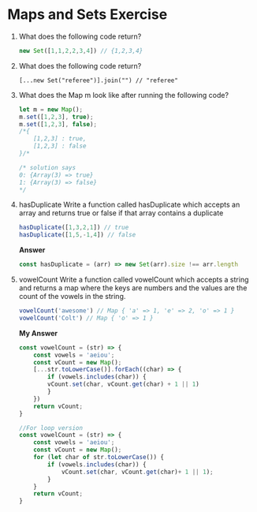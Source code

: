 # Maps and Sets Exercise

1. What does the following code return?
    ```js
    new Set([1,1,2,2,3,4]) // {1,2,3,4}
    ```
    
2. What does the following code return?
    ```JS
    [...new Set("referee")].join("") // "referee"
    ```

3. What does the Map m look like after running the following code?
    ```js
    let m = new Map();
    m.set([1,2,3], true);
    m.set([1,2,3], false);
    /*{
        [1,2,3] : true,
        [1,2,3] : false
    }/*

    /* solution says
    0: {Array(3) => true}
    1: {Array(3) => false}
    */
    ```

4. hasDuplicate
    Write a function called hasDuplicate which accepts an array and returns true or false if that array contains a duplicate
    ```js
    hasDuplicate([1,3,2,1]) // true
    hasDuplicate([1,5,-1,4]) // false
    ```
    **Answer**
    ```js
    const hasDuplicate = (arr) => new Set(arr).size !== arr.length
    ```

5. vowelCount
    Write a function called vowelCount which accepts a string and returns a map where the keys are numbers and the values are the count of the vowels in the string.
    ```js
    vowelCount('awesome') // Map { 'a' => 1, 'e' => 2, 'o' => 1 }
    vowelCount('Colt') // Map { 'o' => 1 }
    ```

    **My Answer**
    ```js
    const vowelCount = (str) => {
        const vowels = 'aeiou';
        const vCount = new Map();
        [...str.toLowerCase()].forEach((char) => {
            if (vowels.includes(char)) {
            vCount.set(char, vCount.get(char) + 1 || 1)
            }
        })
        return vCount;
    }

    //For loop version
    const vowelCount = (str) => {
        const vowels = 'aeiou';
        const vCount = new Map();
        for (let char of str.toLowerCase()) {
            if (vowels.includes(char)) {
                vCount.set(char, vCount.get(char)+ 1 || 1);
            }
        }
        return vCount;
    }

    ```















